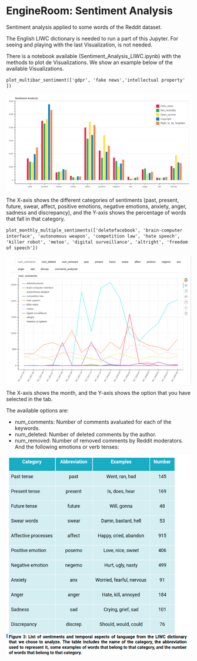 # EngineRoom: Sentiment Analysis
Sentiment analysis applied to some words of the Reddit dataset.

The English LIWC dictionary is needed to run a part of this Jupyter. For seeing and playing with the last Visualization, is not needed.

There is a notebook available (Sentiment_Analysis_LIWC.ipynb) with the methods to plot de Visualizations. We show an example below of the available Visualizations.


```
plot_multibar_sentiment(['gdpr', 'fake news','intellectual property' ])
```

![alt text](https://github.com/NGI4eu/engineroom-sentiment_analysis/blob/master/images/visualization_sentiments.png)

The X-axis shows the different categories of sentiments (past, present, future, swear, affect, positive emotions, negative emotions, anxiety, anger, sadness and discrepancy), and the Y-axis shows the percentage of words that fall in that category. 


```
plot_monthly_multiple_sentiments(['deletefacebook', 'brain-computer interface', 'autonomous weapon', 'competition law', 'hate speech', 'killer robot', 'metoo', 'digital surveillance', 'altright', 'freedom of speech'])
```
![alt text](https://github.com/NGI4eu/engineroom-sentiment_analysis/blob/master/images/reddit_monthly_multiple_sentiments.png)

The X-axis shows the month, and the Y-axis shows the option that you have selected in the tab. 

The available options are:
- num_comments: Number of comments avaluated for each of the keywords.
- num_deleted: Number of deleted comments by the author.
- num_removed: Number of removed comments by Reddit moderators.
 And the following emotions or verb tenses: 
 
 ![alt text](https://github.com/NGI4eu/engineroom-sentiment_analysis/blob/master/images/table_sentiments.png)
 
 


